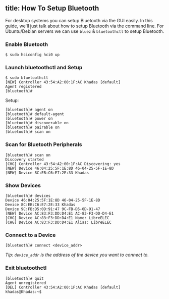 title: How To Setup Bluetooth
---

For desktop systems you can setup Bluetooth via the GUI easily. In this guide, we'll just talk about how to setup Bluetooth via the command line. For Ubuntu/Debian servers we can use `bluez` & `bluetoothctl` to setup Bluetooth.

### Enable Bluetooth
```
$ sudo hciconfig hci0 up
```

### Launch bluetoothctl and Setup
```
$ sudo bluetoothctl
[NEW] Controller 43:54:A2:00:1F:AC Khadas [default]
Agent registered
[bluetooth]#
```
Setup:
```
[bluetooth]# agent on
[bluetooth]# default-agent
[bluetooth]# power on
[bluetooth]# discoverable on
[bluetooth]# pairable on
[bluetooth]# scan on
```

### Scan for Bluetooth Peripherals
```
[bluetooth]# scan on
Discovery started
[CHG] Controller 43:54:A2:00:1F:AC Discovering: yes
[NEW] Device 46:04:25:5F:1E:8D 46-04-25-5F-1E-8D
[NEW] Device 8C:EB:C6:E7:2E:33 Khadas
```
### Show Devices
```
[bluetooth]# devices
Device 46:04:25:5F:1E:8D 46-04-25-5F-1E-8D
Device 8C:EB:C6:E7:2E:33 Khadas
Device 9C:FB:D5:0D:91:47 9C-FB-D5-0D-91-47
[NEW] Device AC:83:F3:DD:D4:E1 AC-83-F3-DD-D4-E1
[CHG] Device AC:83:F3:DD:D4:E1 Name: LibreELEC
[CHG] Device AC:83:F3:DD:D4:E1 Alias: LibreELEC
```
### Connect to a Device
```
[bluetooth]# connect <device_addr>
```
*Tip: `device_addr` is the address of the device you want to connect to.*

### Exit bluetoothctl
```
[bluetooth]# quit
Agent unregistered
[DEL] Controller 43:54:A2:00:1F:AC Khadas [default]
khadas@Khadas:~$
```
